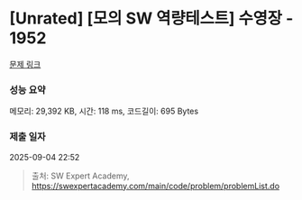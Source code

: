 # [Unrated] [모의 SW 역량테스트] 수영장 - 1952 

[문제 링크](https://swexpertacademy.com/main/code/problem/problemDetail.do?contestProbId=AV5PpFQaAQMDFAUq) 

### 성능 요약

메모리: 29,392 KB, 시간: 118 ms, 코드길이: 695 Bytes

### 제출 일자

2025-09-04 22:52



> 출처: SW Expert Academy, https://swexpertacademy.com/main/code/problem/problemList.do